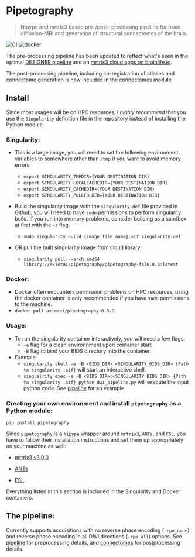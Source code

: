# Pipetography
> Nipype and mrtrix3 based pre-/post- processing pipeline for brain diffusion-MRI and generation of structural connectomes of the brain.


![CI](https://github.com/axiezai/pipetography/workflows/CI/badge.svg)
![docker](https://img.shields.io/docker/v/axiezai/pipetography)

The pre-processing pipeline has been updated to reflect what's seen in the optimal [DESIGNER pipeline](http://www.sciencedirect.com/science/article/pii/S1053811918306827) and on [mrtrix3 cloud apps on brainlife.io](https://brainlife.io). 

The post-processing pipeline, including co-registration of atlases and connectome generation is now included in the [connectomes](https://axiezai.github.io/pipetography/connectomes.html) module

## Install

Since most usages will be on HPC resources, I <em>highly recommend</em> that you use the `Singularity` definition file in the repository instead of installing the Python module.

### Singularity:
 
 - This is a large image, you will need to set the following environment variables to somewhere other than `/tmp` if you want to avoid memory errors:
     - `export SINGULARITY_TMPDIR={YOUR DESTINATION DIR}`
     - `export SINGULARITY_LOCALCACHEDIR={YOUR DESTINATION DIR}`
     - `export SINGULARITY_CACHEDIR={YOUR DESTINATION DIR}`
     - `export SINGULARITY_PULLFOLDER={YOUR DESTINATION DIR}`
     
 - Build the singularity image with the `singularity.def` file provided in Github, you will need to have `sudo` permissions to perform singularity build. If you run into memory problems, consider building as a sandbox at first with the `-s` flag. 
     - `sudo singularity build {image_file_name}.sif singularity.def`
     
 - OR pull the built singularity image from cloud library:
    - `singularity pull --arch amd64 library://axiezai/pipetography/pipetography-fsl6.0.3:latest`

### Docker:

 - Docker often encounters permission problems on HPC resources, using the docker container is only recommended if you have `sudo` permissions to the machine. 
 - `docker pull axiezai/pipetography:0.3.9`
 
### Usage:
 - To run the singularity container interactively, you will need a few flags:
     - `-e` flag for a clean environnment upon container start
     - `-B` flag to bind your BIDS directory into the container.
 - Example: 
     - `singularity shell -e -B <BIDS_DIR>:<SINGULARITY_BIDS_DIR> {Path to singularity .sif}` will start an interactive shell.
     - `singualrity exec -e -B <BIDS_DIR>:<SINGULARITY_BIDS_DIR> {Path to singularity .sif} python dwi_pipeline.py` will execute the input python code. See [pipeline](https://axiezai.github.io/pipetography/pipeline.html) for an example.

### Creating your own environment and install `pipetography` as a Python module:

`pip install pipetography`

Since `pipetography` is a `Nipype` wrapper around `mrtrix3`, `ANTs`, and `FSL`, you have to follow their installation instructions and set them up appropriately on your machine as well:    
 - [mrtrix3 v3.0.0](https://mrtrix.readthedocs.io/en/latest/installation/before_install.html)
 
 - [ANTs](https://github.com/ANTsX/ANTs/wiki/Compiling-ANTs-on-Linux-and-Mac-OS)
     
 - [FSL](https://fsl.fmrib.ox.ac.uk/fsl/fslwiki/FslInstallation)
  
Everything listed in this section is included in the Singularity and Docker containers.

## The pipeline:

Currently supports acquisitions with no reverse phase encoding (`-rpe_none`)  and reverse phase encoding in all DWI directions (`-rpe_all`) options. See [pipeline](https://axiezai.github.io/pipetography/pipeline.html) for preprocessing details, and [connectomes](https://axiezai.github.io/pipetography/connectomes.html) for postprocessing details.
